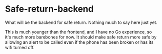 # Safe-return-backend

What will be the backend for safe return. Nothing much to say here just yet.

This is much younger than the frontend, and I have no Go experience, so it's much more barebones for now.
It should make safe return more safe by allowing an alert to be called even if the phone has been broken or has its wifi turned off.
